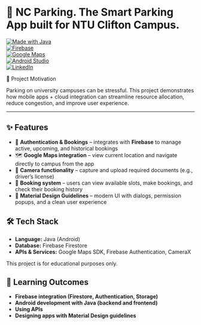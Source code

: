 # 🚗 NC Parking. The Smart Parking App built for NTU Clifton Campus.

[![Made with Java](https://img.shields.io/badge/Made%20with-Java-orange?logo=openjdk&logoColor=white)](https://www.oracle.com/java/)  
[![Firebase](https://img.shields.io/badge/Backend-Firebase-yellow?logo=firebase)](https://firebase.google.com/)  
[![Google Maps](https://img.shields.io/badge/Maps-Google%20Maps-blue?logo=googlemaps)](https://developers.google.com/maps)  
[![Android Studio](https://img.shields.io/badge/IDE-Android%20Studio-green?logo=androidstudio)](https://developer.android.com/studio)  
[![LinkedIn](https://custom-icon-badges.demolab.com/badge/LinkedIn-0A66C2?logo=linkedin-white&logoColor=fff)](www.linkedin.com/in/neon-chanda-883b9936a)

🎯 Project Motivation

Parking on university campuses can be stressful.
This project demonstrates how mobile apps + cloud integration can streamline resource allocation, reduce congestion, and improve user experience.

---

## ✨ Features  

- 🔑 **Authentication & Bookings** – integrates with **Firebase** to manage active, upcoming, and historical bookings  
- 🗺️ **Google Maps integration** – view current location and navigate directly to campus from the app  
- 📸 **Camera functionality** – capture and upload required documents (e.g., driver’s license)  
- 📅 **Booking system** – users can view available slots, make bookings, and check their booking history  
- 🎨 **Material Design Guidelines** – modern UI with dialogs, permission popups, and a clean user experience

## 🛠️ Tech Stack  

- **Language:** Java (Android)  
- **Database:** Firebase Firestore  
- **APIs & Services:** Google Maps SDK, Firebase Authentication, CameraX

This project is for educational purposes only.
## 📖 Learning Outcomes

- **Firebase integration (Firestore, Authentication, Storage)**
- **Android development with Java (backend and frontend)**
- **Using APIs**
- **Designing apps with Material Design guidelines**
